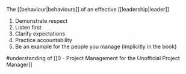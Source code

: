The [[behaviour|behaviours]] of an effective [[leadership|leader]]

1. Demonstrate respect
2. Listen first
3. Clarify expectations
4. Practice accountability
5. Be an example for the people you manage (implicitly in the book)

#understanding of [[0 - Project Management for the Unofficial Project Manager]]
